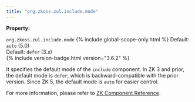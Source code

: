 ```yaml
---
title: "org.zkoss.zul.include.mode"
---
```


**Property:**

`org.zkoss.zul.include.mode`
{% include global-scope-only.html %}
Default: `auto` (5.0)  
Default: `defer` (3.x)  
{% include version-badge.html version="3.6.2" %}

It specifies the default mode of the `include` component. In ZK 3 and
prior, the default mode is `defer`, which is backward-compatible with
the prior version. Since ZK 5, the default mode is `auto` for easier
control.

For more information, please refer to [ZK Component Reference]({{site.baseurl}}/zk_component_ref/include).
